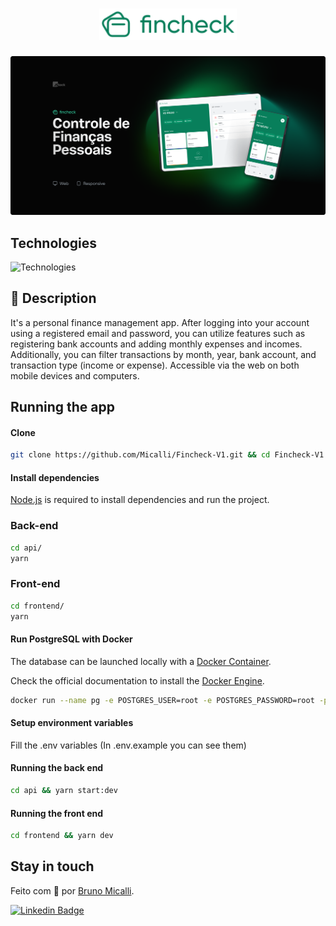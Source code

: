 <h1 align="center">
  <img alt="fincheck" title="Fincheck" src="frontend/src/assets/fincheck-logo.svg" width="220px">
</h1>
<p align="center">
  <img src="frontend/src/assets/banner.png" alt="Presentation" />
</p>

## Technologies

<img src="https://skillicons.dev/icons?i=typescript,javascript,html,css,docker,git,prisma,nodejs,nestjs,react,vite,tailwindcss" width="415px" alt="Technologies" />

## 📂 Description
It's a personal finance management app. After logging into your account using a registered email and password, you can utilize features such as registering bank accounts and 
adding monthly expenses and incomes. Additionally, you can filter transactions by month, year, bank account, and transaction type (income or expense). 
Accessible via the web on both mobile devices and computers.


## Running the app

#### Clone

```bash
git clone https://github.com/Micalli/Fincheck-V1.git && cd Fincheck-V1
```

#### Install dependencies

[Node.js](https://nodejs.org/) is required to install dependencies and run the project.

### Back-end
```bash
cd api/
yarn 
```


### Front-end
```bash
cd frontend/
yarn 
```

#### Run PostgreSQL with Docker

The database can be launched locally with a [Docker Container](https://www.docker.com/resources/what-container/).

Check the official documentation to install the [Docker Engine](https://docs.docker.com/engine/install/ubuntu/).

```bash
docker run --name pg -e POSTGRES_USER=root -e POSTGRES_PASSWORD=root -p 5432:5432 -d postgres
```

#### Setup environment variables

Fill the .env variables (In .env.example you can see them)

#### Running the back end

```bash
cd api && yarn start:dev
```

#### Running the front end

```bash
cd frontend && yarn dev
```

## Stay in touch
Feito com :green_heart: por [Bruno Micalli](https://github.com/micalli).


[![Linkedin Badge](https://img.shields.io/badge/-Bruno_Micalli-blue?style=flat-square&logo=Linkedin&logoColor=white&link=https://www.linkedin.com/in/brunomicalli/)](https://www.linkedin.com/in/brunomicalli/)
